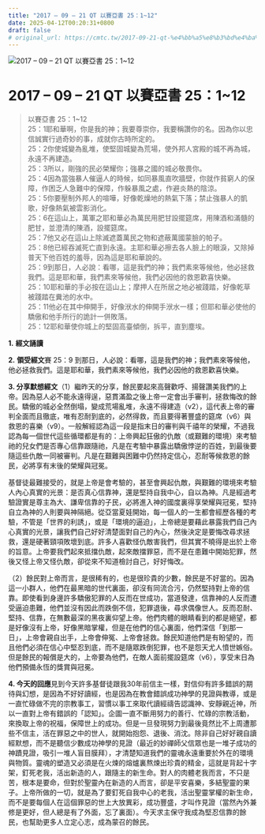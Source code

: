```yaml
---
title: "2017 – 09 – 21 QT 以賽亞書 25：1~12"
date: 2025-04-12T00:20:31+0800
draft: false
# original_url: https://cmtc.tw/2017-09-21-qt-%e4%bb%a5%e8%b3%bd%e4%ba%9e%e6%9b%b8-25%ef%bc%9a112
---
```


![2017 – 09 – 21 QT 以賽亞書 25：1\~12](/images/qt.jpg   "2017 – 09 – 21 QT 以賽亞書 25：1\~12")

# 2017 – 09 – 21 QT 以賽亞書 25：1\~12

> 以賽亞書 25：1\~12  
> 25：1耶和華啊，你是我的神；我要尊崇你，我要稱讚你的名。因為你以忠信誠實行過奇妙的事，成就你古時所定的。  
> 25：2你使城變為亂堆，使堅固城變為荒場，使外邦人宮殿的城不再為城，永遠不再建造。  
> 25：3所以，剛強的民必榮耀你；強暴之國的城必敬畏你。  
> 25：4因為當強暴人催逼人的時候，如同暴風直吹牆壁，你就作貧窮人的保障，作困乏人急難中的保障，作躲暴風之處，作避炎熱的陰涼。  
> 25：5你要壓制外邦人的喧嘩，好像乾燥地的熱氣下落；禁止強暴人的凱歌，好像熱氣被雲影消化。  
> 25：6在這山上，萬軍之耶和華必為萬民用肥甘設擺筵席，用陳酒和滿髓的肥甘，並澄清的陳酒，設擺筵席。  
> 25：7他又必在這山上除滅遮蓋萬民之物和遮蔽萬國蒙臉的帕子。  
> 25：8他已經吞滅死亡直到永遠。主耶和華必擦去各人臉上的眼淚，又除掉普天下他百姓的羞辱，因為這是耶和華說的。  
> 25：9到那日，人必說：看哪，這是我們的神；我們素來等候他，他必拯救我們。這是耶和華，我們素來等候他，我們必因他的救恩歡喜快樂。  
> 25：10耶和華的手必按在這山上；摩押人在所居之地必被踐踏，好像乾草被踐踏在糞池的水中。  
> 25：11他必在其中伸開手，好像洑水的伸開手洑水一樣；但耶和華必使他的驕傲和他手所行的詭計一併敗落。  
> 25：12耶和華使你城上的堅固高臺傾倒，拆平，直到塵埃。

**1.** **經文誦讀**

**2.** **領受經文**賽 25：9 到那日，人必說：看哪，這是我們的神；我們素來等候他，他必拯救我們。這是耶和華，我們素來等候他，我們必因他的救恩歡喜快樂。

**3. 分享默想經文**（1）繼昨天的分享，餘民要起來高聲歡呼、揚聲讚美我們的上帝。因為惡人必不能永遠得逞，惡貫滿盈之後上帝一定會出手審判，拯救悔改的餘民。驕傲的城必全然倒塌，變成荒場亂堆，永遠不得建造（v2），這代表上帝的審判全面而且徹底，唯有忍耐到底的，必然得救，而且要得著豐盛的筵席（v6）與救恩的喜樂（v9）。一般解經認為這一段是指末日的審判與千禧年的榮耀，不過我認為每一個世代這些循環都是有的：上帝興起狂傲的仇敵（或艱難的環境）來考驗祂的兒女們是否專心信靠跟隨祂，凡是在考驗中暴露出驕傲悖逆的百姓，到最後要隨這些仇敵一同被審判。凡是在艱難與困難中仍然持定信心，忍耐等候救恩的餘民，必將享有末後的榮耀與冠冕。

基督徒最難接受的，就是上帝是會考驗的，甚至會興起仇敵，與艱難的環境來考驗人內心真實的光景：是否真心信靠神，還是堅持自我中心，自以為神。凡是經過考驗證實是尊主為大、謙卑信靠的子民，必將進入神的國度裏得享榮耀與冠冕，堅持自立為神的人則要與神隔絕。從亞當夏娃開始，每一個人的一生都會經歷各種的考驗，不管是「世界的利誘」，或是「環境的逼迫」，上帝總是要藉此暴露我們自己內心真實的光景，讓我們自己好好清楚面對自己的內心，然後決定是要悔改尋求拯救，還是硬著頸項敗壞到底。許多人喜歡怪仇敵害我們，但其實不曉得是出於上帝的旨意。上帝要我們起來抵擋仇敵，起來敵擋罪惡，而不是在患難中開始犯罪，然後又怪上帝又怪仇敵，卻從來不知道檢討自己，好好悔改。

（2）餘民對上帝而言，是很稀有的，也是很珍貴的少數，餘民是不好當的。因為這一小群人，他們在最黑暗的世代裏面，卻沒有同流合污，仍然堅持對上帝的信靠。即使看到身邊許多驕傲犯罪的人反而在世成功，當道發達，信靠神的人反而遭受逼迫患難，他們並沒有因此而跌倒不信，犯罪退後，尋求偶像世人。反而忍耐、堅持、信靠，在無數最深的黑夜裏仰望上帝。他們肉體的眼睛看到的都是絕望，都是好像沒有上帝，好像黑暗掌權，但是在他們的信心裏面，他們深信「到那一日」，上帝會親自出手，上帝會伸冤、上帝會拯救。餘民知道他們是有盼望的，而且他們必須在信心中堅忍到底，而不是隨眾跌倒犯罪，也不是怨天尤人憤世嫉俗。但是餘民的報償是大的，上帝要為他們，在敵人面前擺設筵席（v6），享受末日為他們預備永恆的獎賞與冠冕。

**4. 今天的回應**見到今天許多基督徒跟我30年前信主一樣，對信仰有許多錯誤的期待與幻想，是因為不好好讀經，也是因為在教會錯誤成功神學的見證與教導，或是一直忙碌做不完的宗教事工，習慣以事工來取代讀經禱告認識神、安靜親近神，所以一直對上帝有錯誤的「認知」。企圖一直不斷用努力的善行、忙碌的宗教活動，來換取上帝的祝福，保障世上的成功。但是一旦發現努力到最後竟然比不上周遭那些不信主，活在罪惡之中的世人，就開始抱怨、退後、消沈。除非自己好好親自讀經默想，而不是聽信少數成功神學的見證（最近的妙禪師父信眾也是一堆子成功的神蹟見證，吸引一堆人盲目膜拜），才清楚知道我們的靈魂永遠重要於外在的環境與物質。靈魂的塑造又必須是在火煉的熔爐裏熬煉出珍貴的精金，這就是背起十字架，釘死老我，活出新造的人，跟隨主的新生命。對人的肉體老我而言，不只是苦，根本是要命，但對於聖靈內在新造的人而言，卻是平安喜樂，多結聖靈的果子。上帝所做的一切，就是為了要釘死自我中心的老我，活出聖靈掌權的新生命，而不是要每個人在這個罪惡的世上大放異彩，成功豐盛，才叫作見證（當然內外兼修是更好，但人總是有了外面，忘了裏面）。今天求主保守我成為堅忍信靠的餘民，也幫助更多人立定心志，成為蒙召的餘民。